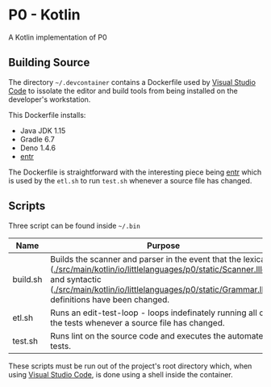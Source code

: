 # P0 - Kotlin

A Kotlin implementation of P0

## Building Source

The directory `~/.devcontainer` contains a Dockerfile used by [Visual Studio Code](https://code.visualstudio.com) to issolate the editor and build tools from being installed on the developer's workstation.

This Dockerfile installs:

- Java JDK 1.15
- Gradle 6.7
- Deno 1.4.6
- [entr](https://github.com/eradman/entr/)

The Dockerfile is straightforward with the interesting piece being [entr](https://github.com/eradman/entr/) which is used by the `etl.sh` to run `test.sh` whenever a source file has changed.

## Scripts

Three script can be found inside `~/.bin`

| Name   | Purpose |
|--------|----------------------------------|
| build.sh | Builds the scanner and parser in the event that the lexical ([./src/main/kotlin/io/littlelanguages/p0/static/Scanner.llld](./src/main/kotlin/io/littlelanguages/p0/static/Scanner.llld)) and syntactic ([./src/main/kotlin/io/littlelanguages/p0/static/Grammar.llgd](./src/main/kotlin/io/littlelanguages/p0/static/Grammar.llgd)) definitions have been changed. |
| etl.sh | Runs an edit-test-loop - loops indefinately running all of the tests whenever a source file has changed. |
| test.sh | Runs lint on the source code and executes the automated tests. |

These scripts must be run out of the project's root directory which, when using [Visual Studio Code](https://code.visualstudio.com), is done using a shell inside the container.

